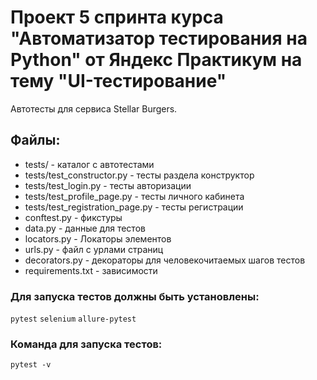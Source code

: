 # Проект 5 спринта курса "Автоматизатор тестирования на Python" от Яндекс Практикум на тему "UI-тестирование"

Автотесты для сервиса Stellar Burgers.

## Файлы:
- tests/ - каталог с автотестами
- tests/test_constructor.py - тесты раздела конструктор
- tests/test_login.py - тесты авторизации
- tests/test_profile_page.py - тесты личного кабинета
- tests/test_registration_page.py - тесты регистрации
- conftest.py - фикстуры
- data.py - данные для тестов
- locators.py - Локаторы элементов
- urls.py - файл с урлами страниц
- decorators.py - декораторы для человекочитаемых шагов тестов
- requirements.txt - зависимости

### Для запуска тестов должны быть установлены:
`pytest`
`selenium`
`allure-pytest`

### Команда для запуска тестов:
`pytest -v`